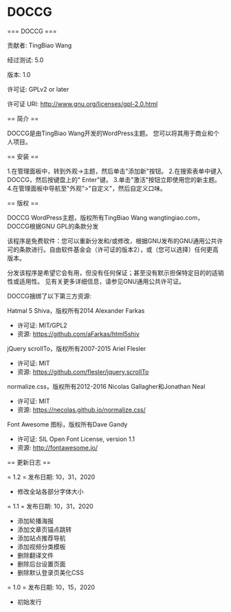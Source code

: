 # DOCCG
=== DOCCG ===

贡献者: TingBiao Wang

经过测试: 5.0

版本: 1.0

许可证: GPLv2 or later

许可证 URI: http://www.gnu.org/licenses/gpl-2.0.html

== 简介 ==

DOCCG是由TingBiao Wang开发的WordPress主题。 您可以将其用于商业和个人项目。

== 安装 ==

1.在管理面板中，转到外观->主题，然后单击"添加新"按钮。
2.在搜索表单中键入DOCCG，然后按键盘上的" Enter"键。
3.单击"激活"按钮立即使用您的新主题。
4.在管理面板中导航至"外观">"自定义"，然后自定义口味。

== 版权 ==

DOCCG WordPress主题，版权所有TingBiao Wang wangtingiao.com，DOCCG根据GNU GPL的条款分发

该程序是免费软件：您可以重新分发和/或修改，根据GNU发布的GNU通用公共许可的条款进行。自由软件基金会（许可证的版本2），或（您可以选择）任何更高版本。

分发该程序是希望它会有用，但没有任何保证；甚至没有默示担保特定目的的适销性或适用性。 见有关更多详细信息，请参见GNU通用公共许可证。

DOCCG捆绑了以下第三方资源:

Hatmal 5 Shiva，版权所有2014 Alexander Farkas
* 许可证: MIT/GPL2
* 资源: https://github.com/aFarkas/html5shiv

jQuery scrollTo，版权所有2007-2015 Ariel Flesler
* 许可证: MIT
* 资源: https://github.com/flesler/jquery.scrollTo

normalize.css，版权所有2012-2016 Nicolas Gallagher和Jonathan Neal
* 许可证: MIT
* 资源: https://necolas.github.io/normalize.css/

Font Awesome 图标，版权所有Dave Gandy
* 许可证: SIL Open Font License, version 1.1
* 资源: http://fontawesome.io/

== 更新日志 ==

= 1.2 =
发布日期: 10，31，2020

* 修改全站各部分字体大小

= 1.1 =
发布日期: 10，31，2020

* 添加轮播海报
* 添加文章页锚点跳转
* 添加站点推荐导航
* 添加视频分类模板
* 删除翻译文件
* 删除后台设置页面
* 删除默认登录页美化CSS

= 1.0 =
发布日期: 10，15，2020

* 初始发行

